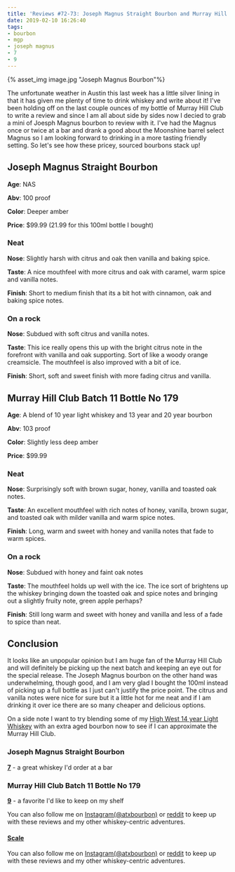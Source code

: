```yaml
---
title: 'Reviews #72-73: Joseph Magnus Straight Bourbon and Murray Hill Club'
date: 2019-02-10 16:26:40
tags:
- bourbon
- mgp
- joseph magnus
- 7
- 9
---
```


{% asset_img image.jpg "Joseph Magnus Bourbon"%}

The unfortunate weather in Austin this last week has a little silver lining in that it has given me plenty of time to drink whiskey and write about it! I've been holding off on the last couple ounces of my bottle of Murray Hill Club to write a review and since I am all about side by sides now I decied to grab a mini of Joesph Magnus bourbon to review with it. I've had the Magnus once or twice at a bar and drank a good about the Moonshine barrel select Magnus so I am looking forward to drinking in a more tasting friendly setting. So let's see how these pricey, sourced bourbons stack up!

## Joseph Magnus Straight Bourbon
**Age**: NAS

**Abv**: 100 proof

**Color**: Deeper amber 

**Price**: $99.99 (21.99 for this 100ml bottle I bought)

### Neat
**Nose**: Slightly harsh with citrus and oak then vanilla and baking spice.

**Taste**: A nice mouthfeel with more citrus and oak with caramel, warm spice and vanilla notes.

**Finish**: Short to medium finish that its a bit hot with cinnamon, oak and baking spice notes.

### On a rock
**Nose**: Subdued with soft citrus and vanilla notes.

**Taste**: This ice really opens this up with the bright citrus note in the forefront with vanilla and oak supporting. Sort of like a woody orange creamsicle. The mouthfeel is also improved with a bit of ice.

**Finish**: Short, soft and sweet finish with more fading citrus and vanilla.

## Murray Hill Club Batch 11 Bottle No 179
**Age**: A blend of 10 year light whiskey and 13 year and 20 year bourbon

**Abv**: 103 proof

**Color**: Slightly less deep amber

**Price**: $99.99

### Neat
**Nose**: Surprisingly soft with brown sugar, honey, vanilla and toasted oak notes.

**Taste**: An excellent mouthfeel with rich notes of honey, vanilla, brown sugar, and toasted oak with milder vanilla and warm spice notes. 

**Finish**: Long, warm and sweet with honey and vanilla notes that fade to warm spices.

### On a rock
**Nose**: Subdued with honey and faint oak notes

**Taste**: The mouthfeel holds up well with the ice. The ice sort of brightens up the whiskey bringing down the toasted oak and spice notes and bringing out a slightly fruity note, green apple perhaps? 

**Finish**: Still long warm and sweet with honey and vanilla and less of a fade to spice than neat.

## Conclusion
It looks like an unpopular opinion but I am huge fan of the Murray Hill Club and will definitely be picking up the next batch and keeping an eye out for the special release. The Joseph Magnus bourbon on the other hand was underwhelming, though good, and I am very glad I bought the 100ml instead of picking up a full bottle as I just can't justify the price point. The citrus and vanilla notes were nice for sure but it a little hot for me neat and if I am drinking it over ice there are so many cheaper and delicious options. 

On a side note I want to try blending some of my [High West 14 year Light Whiskey](https://atxbourbon.com/2018/12/31/Review-56-High-West-Light-Whiskey-Batch-3/) with an extra aged bourbon now to see if I can approximate the Murray Hill Club.

### Joseph Magnus Straight Bourbon
[**7**](https://atxbourbon.com/tags/7/) - a great whiskey I'd order at a bar

### Murray Hill Club Batch 11 Bottle No 179

[**9**](https://atxbourbon.com/tags/9/) - a favorite I'd like to keep on my shelf

You can also follow me on [Instagram(@atxbourbon)](https://www.instagram.com/atxbourbon/) or [reddit](https://www.reddit.com/r/scottmotorraddrinks/) to keep up with these reviews and my other whiskey-centric adventures.

#### [Scale](http://atxbourbon.com/Scale/)

You can also follow me on [Instagram(@atxbourbon)](https://www.instagram.com/atxbourbon/) or [reddit](https://www.reddit.com/r/scottmotorraddrinks/) to keep up with these reviews and my other whiskey-centric adventures.